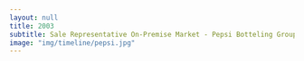 ```yaml
---
layout: null
title: 2003
subtitle: Sale Representative On-Premise Market - Pepsi Botteling Group - Canada
image: "img/timeline/pepsi.jpg"
---
```

